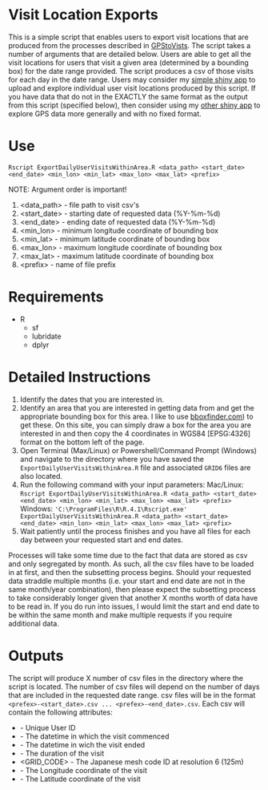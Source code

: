 # Visit Location Exports

This is a simple script that enables users to export visit locations that are produced from the processes described in [GPStoVists](https://github.com/todd-james/GPStoVisits/tree/main). The script takes a number of arguments that are detailed below. Users are able to get all the visit locations for users that visit a given area (determined by a bounding box) for the date range provided. The script produces a csv of those visits for each day in the date range. Users may consider my [simple shiny app](https://james-todd.shinyapps.io/VisitExploration/) to upload and explore individual user visit locations produced by this script. If you have data that do not in the EXACTLY the same format as the output from this script (specified below), then consider using my [other shiny app](https://james-todd.shinyapps.io/ExploreGPS/) to explore GPS data more generally and with no fixed format. 

# Use 
`Rscript ExportDailyUserVisitsWithinArea.R <data_path> <start_date> <end_date> <min_lon> <min_lat> <max_lon> <max_lat> <prefix>`

NOTE: Argument order is important! 
1. <data_path> - file path to visit csv's 
2. <start_date> - starting date of requested data (%Y-%m-%d)
3. <end_date> - ending date of requested data (%Y-%m-%d)
4. <min_lon> - minimum longitude coordinate of bounding box
5. <min_lat> - minimum latitude coordinate of bounding box
6. <max_lon> - maximum longitude coordinate of bounding box
7. <max_lat> - maximum latitude coordinate of bounding box
8. \<prefix> - name of file prefix

# Requirements 
- R
	- sf 
	- lubridate 
	- dplyr 

# Detailed Instructions
1. Identify the dates that you are interested in.
2. Identify an area that you are interested in getting data from and get the appropriate bounding box for this area. I like to use [bboxfinder.com](bboxfinder.com)) to get these. On this site, you can simply draw a box for the area you are interested in and then copy the 4 coordinates in WGS84 [EPSG:4326] format on the bottom left of the page. 
3. Open Terminal (Max/Linux) or Powershell/Command Prompt (Windows) and navigate to the directory where you have saved the `ExportDailyUserVisitsWithinArea.R` file and associated `GRID6` files are also located. 
4. Run the following command with your input parameters: 
Mac/Linux:
`Rscript ExportDailyUserVisitsWithinArea.R <data_path> <start_date> <end_date> <min_lon> <min_lat> <max_lon> <max_lat> <prefix>`
Windows: 
`'C:\ProgramFiles\R\R.4.1\Rscript.exe' ExportDailyUserVisitsWithinArea.R <data_path> <start_date> <end_date> <min_lon> <min_lat> <max_lon> <max_lat> <prefix>`
5. Wait patiently until the process finishes and you have all files for each day between your requested start and end dates. 

Processes will take some time due to the fact that data are stored as csv and only segregated by month. As such, all the csv files have to be loaded in at first, and then the subsetting process begins. Should your requested data straddle multiple months (i.e. your start and end date are not in the same month/year combination), then please expect the subsetting process to take considerably longer given that another X months worth of data have to be read in. If you do run into issues, I would limit the start and end date to be within the same month and make multiple requests if you require additional data. 

# Outputs
The script will produce X number of csv files in the directory where the script is located. The number of csv files will depend on the number of days that are included in the requested date range. csv files will be in the format `<prefex>-<start_date>.csv ... <prefex>-<end_date>.csv`. 
Each csv will contain the following attributes: 
- <uuid> - Unique User ID 
- <start> - The datetime in which the visit commenced 
- <end> - The datetime in wich the visit ended
- <duration> - The duration of the visit
- \<GRID_CODE> - The Japanese mesh code ID at resolution 6 (125m)
- <X> - The Longitude coordinate of the visit 
- <Y> - The Latitude coordinate of the visit